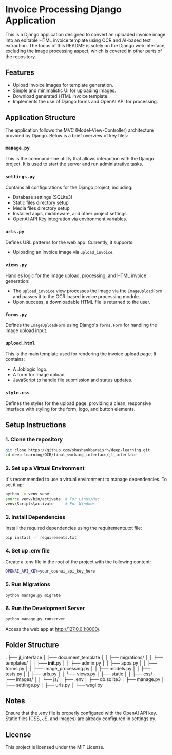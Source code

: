 # Invoice Processing Django Application

This is a Django application designed to convert an uploaded invoice image into an editable HTML invoice template using OCR and AI-based text extraction. The focus of this README is solely on the Django web interface, excluding the image processing aspect, which is covered in other parts of the repository.

## Features
- Upload invoice images for template generation.
- Simple and minimalistic UI for uploading images.
- Download generated HTML invoice template.
- Implements the use of Django forms and OpenAI API for processing.
  
## Application Structure
The application follows the MVC (Model-View-Controller) architecture provided by Django. Below is a brief overview of key files:

### `manage.py`
This is the command-line utility that allows interaction with the Django project. It is used to start the server and run administrative tasks.

### `settings.py`
Contains all configurations for the Django project, including:
- Database settings (SQLite3)
- Static files directory setup
- Media files directory setup
- Installed apps, middleware, and other project settings
- OpenAI API Key integration via environment variables.

### `urls.py`
Defines URL patterns for the web app. Currently, it supports:
- Uploading an invoice image via `upload_invoice`.

### `views.py`
Handles logic for the image upload, processing, and HTML invoice generation:
- The `upload_invoice` view processes the image via the `ImageUploadForm` and passes it to the OCR-based invoice processing module.
- Upon success, a downloadable HTML file is returned to the user.

### `forms.py`
Defines the `ImageUploadForm` using Django's `forms.Form` for handling the image upload input.

### `upload.html`
This is the main template used for rendering the invoice upload page. It contains:
- A Joblogic logo.
- A form for image upload.
- JavaScript to handle file submission and status updates.

### `style.css`
Defines the styles for the upload page, providing a clean, responsive interface with styling for the form, logo, and button elements.

## Setup Instructions

### 1. Clone the repository

```bash
git clone https://github.com/shashankbaraisrh/deep-learning.git
cd deep-learning/OCR/final_working_interface/jl_interface
```

### 2. Set up a Virtual Environment
It's recommended to use a virtual environment to manage dependencies. To set it up:
```bash
python -m venv venv
source venv/bin/activate  # For Linux/Mac
venv\Scripts\activate     # For Windows
```

### 3. Install Dependencies
Install the required dependencies using the requirements.txt file:
```bash
pip install -r requirements.txt
```

### 4. Set up .env file
Create a .env file in the root of the project with the following content:
```bash
OPENAI_API_KEY=your_openai_api_key_here
```

### 5. Run Migrations
```bash
python manage.py migrate
```

### 6. Run the Development Server
```bash
python manage.py runserver
```
Access the web app at http://127.0.0.1:8000/.


## Folder Structure
.
├── jl_interface
│   ├── document_template
│   │   ├── migrations/
│   │   ├── templates/
│   │   ├── __init__.py
│   │   ├── admin.py
│   │   ├── apps.py
│   │   ├── forms.py
│   │   ├── image_processing.py
│   │   ├── models.py
│   │   ├── tests.py
│   │   ├── urls.py
│   │   └── views.py
│   ├── static
│   │   ├── css/
│   │   ├── images/
│   │   └── js/
│   ├── .env
│   ├── db.sqlite3
│   ├── manage.py
│   ├── settings.py
│   ├── urls.py
│   └── wsgi.py

## Notes
Ensure that the .env file is properly configured with the OpenAI API key.
Static files (CSS, JS, and images) are already configured in settings.py.

## License
This project is licensed under the MIT License.
